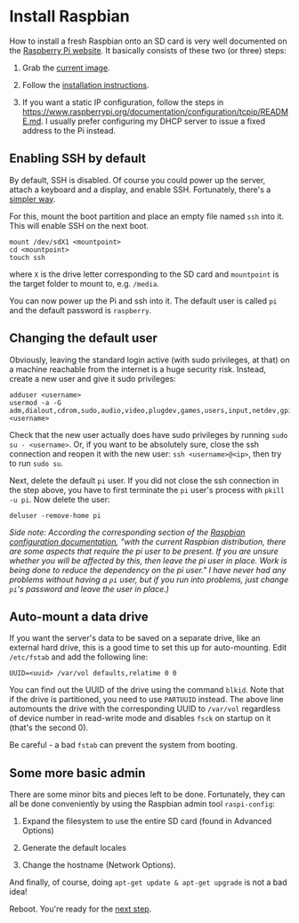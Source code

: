 # Install Raspbian

How to install a fresh Raspbian onto an SD card is very well documented on the [Raspberry Pi website](https://www.raspberrypi.org). It basically consists of these two (or three) steps:

1. Grab the [current image](https://www.raspberrypi.org/downloads/raspbian/).

2. Follow the [installation instructions](https://www.raspberrypi.org/documentation/installation/installing-images/linux.md).

3. If you want a static IP configuration, follow the steps in <https://www.raspberrypi.org/documentation/configuration/tcpip/README.md>. I usually prefer configuring my DHCP server to issue a fixed address to the Pi instead.

## Enabling SSH by default

By default, SSH is disabled. Of course you could power up the server, attach a keyboard and a display, and enable SSH. Fortunately, there's a [simpler way](https://www.raspberrypi.org/documentation/remote-access/ssh/README.md).

For this, mount the boot partition and place an empty file named `ssh` into it. This will enable SSH on the next boot.

```
mount /dev/sdX1 <mountpoint>
cd <mountpoint>
touch ssh
```
where `X` is the drive letter corresponding to the SD card and `mountpoint` is the target folder to mount to, e.g. `/media`. 

You can now power up the Pi and ssh into it. The default user is called `pi` and the default password is `raspberry`.

## Changing the default user

Obviously, leaving the standard login active (with sudo privileges, at that) on a machine reachable from the internet is a huge security risk. Instead, create a new user and give it sudo privileges:

```
adduser <username>
usermod -a -G adm,dialout,cdrom,sudo,audio,video,plugdev,games,users,input,netdev,gpio,i2c,spi <username>
```
Check that the new user actually does have sudo privileges by running `sudo su - <username>`. Or, if you want to be absolutely sure, close the ssh connection and reopen it with the new user: `ssh <username>@<ip>`, then try to run `sudo su`.

Next, delete the default `pi` user. If you did not close the ssh connection in the step above, you have to first terminate the `pi` user's process with `pkill -u pi`. Now delete the user: 

```
deluser -remove-home pi
```
_Side note: According the corresponding section of the [Raspbian configuration documentation](https://www.raspberrypi.org/documentation/configuration/security.md), "with the current Raspbian distribution, there are some aspects that require the pi user to be present. If you are unsure whether you will be affected by this, then leave the pi user in place. Work is being done to reduce the dependency on the pi user." 
I have never had any problems without having a `pi` user, but if you run into problems, just change `pi`'s password and leave the user in place.)_

## Auto-mount a data drive

If you want the server's data to be saved on a separate drive, like an external hard drive, this is a good time to set this up for auto-mounting. Edit `/etc/fstab` and add the following line:

```
UUID=<uuid> /var/vol defaults,relatime 0 0
```
You can find out the UUID of the drive using the command `blkid`. Note that if the drive is partitioned, you need to use `PARTUUID` instead. The above line automounts the drive with the corresponding UUID to `/var/vol` regardless of device number in read-write mode and disables `fsck` on startup on it (that's the second 0).

Be careful - a bad `fstab` can prevent the system from booting.

## Some more basic admin

There are some minor bits and pieces left to be done. Fortunately, they can all be done conveniently by using the Raspbian admin tool `raspi-config`:

1. Expand the filesystem to use the entire SD card (found in Advanced Options)

2. Generate the default locales 

3. Change the hostname (Network Options). 

And finally, of course, doing `apt-get update & apt-get upgrade` is not a bad idea!

Reboot. You're ready for the [next step](docker.md).

